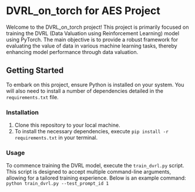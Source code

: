# DVRL_on_torch for AES Project

Welcome to the DVRL_on_torch project! This project is primarily focused on training the DVRL (Data Valuation using Reinforcement Learning) model using PyTorch. The main objective is to provide a robust framework for evaluating the value of data in various machine learning tasks, thereby enhancing model performance through data valuation.

## Getting Started

To embark on this project, ensure Python is installed on your system. You will also need to install a number of dependencies detailed in the `requirements.txt` file.

### Installation

1. Clone this repository to your local machine.
2. To install the necessary dependencies, execute `pip install -r requirements.txt` in your terminal.

### Usage

To commence training the DVRL model, execute the `train_dvrl.py` script. This script is designed to accept multiple command-line arguments, allowing for a tailored training experience. Below is an example command:
`python train_dvrl.py --test_prompt_id 1`
